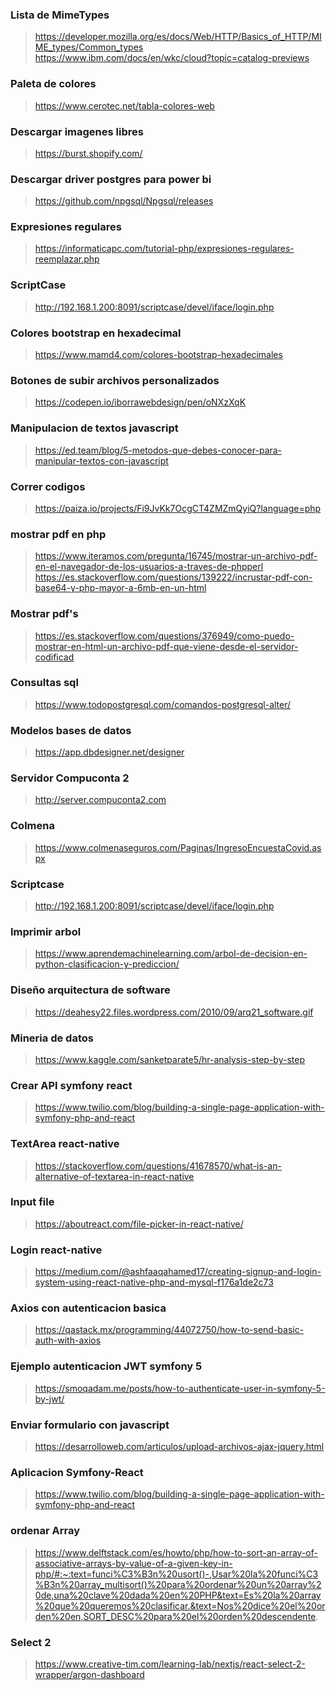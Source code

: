 ### Lista de MimeTypes
> https://developer.mozilla.org/es/docs/Web/HTTP/Basics_of_HTTP/MIME_types/Common_types<br>
> https://www.ibm.com/docs/en/wkc/cloud?topic=catalog-previews
### Paleta de colores
> https://www.cerotec.net/tabla-colores-web
### Descargar imagenes libres
>https://burst.shopify.com/
### Descargar driver postgres para power bi
>https://github.com/npgsql/Npgsql/releases
### Expresiones regulares
>https://informaticapc.com/tutorial-php/expresiones-regulares-reemplazar.php
### ScriptCase
> http://192.168.1.200:8091/scriptcase/devel/iface/login.php
### Colores bootstrap en hexadecimal
> https://www.mamd4.com/colores-bootstrap-hexadecimales
### Botones de subir archivos personalizados
> https://codepen.io/iborrawebdesign/pen/oNXzXqK
### Manipulacion de textos javascript
> https://ed.team/blog/5-metodos-que-debes-conocer-para-manipular-textos-con-javascript
### Correr codigos
> https://paiza.io/projects/Fi9JvKk7OcgCT4ZMZmQyiQ?language=php
### mostrar pdf en php
> https://www.iteramos.com/pregunta/16745/mostrar-un-archivo-pdf-en-el-navegador-de-los-usuarios-a-traves-de-phpperl
> https://es.stackoverflow.com/questions/139222/incrustar-pdf-con-base64-y-php-mayor-a-6mb-en-un-html
### Mostrar pdf's
> https://es.stackoverflow.com/questions/376949/como-puedo-mostrar-en-html-un-archivo-pdf-que-viene-desde-el-servidor-codificad
### Consultas sql
> https://www.todopostgresql.com/comandos-postgresql-alter/
### Modelos bases de datos
> https://app.dbdesigner.net/designer
### Servidor Compuconta 2
> http://server.compuconta2.com
### Colmena 
> https://www.colmenaseguros.com/Paginas/IngresoEncuestaCovid.aspx
### Scriptcase
> http://192.168.1.200:8091/scriptcase/devel/iface/login.php
### Imprimir arbol
> https://www.aprendemachinelearning.com/arbol-de-decision-en-python-clasificacion-y-prediccion/
### Diseño arquitectura de software
> https://deahesy22.files.wordpress.com/2010/09/arq21_software.gif
### Mineria de datos
> https://www.kaggle.com/sanketparate5/hr-analysis-step-by-step
### Crear API symfony react
>https://www.twilio.com/blog/building-a-single-page-application-with-symfony-php-and-react
### TextArea react-native
> https://stackoverflow.com/questions/41678570/what-is-an-alternative-of-textarea-in-react-native
### Input file
> https://aboutreact.com/file-picker-in-react-native/
### Login react-native
> https://medium.com/@ashfaaqahamed17/creating-signup-and-login-system-using-react-native-php-and-mysql-f176a1de2c73
### Axios con autenticacion basica
> https://qastack.mx/programming/44072750/how-to-send-basic-auth-with-axios
### Ejemplo autenticacion JWT symfony 5
> https://smoqadam.me/posts/how-to-authenticate-user-in-symfony-5-by-jwt/
### Enviar formulario con javascript
> https://desarrolloweb.com/articulos/upload-archivos-ajax-jquery.html
### Aplicacion Symfony-React
> https://www.twilio.com/blog/building-a-single-page-application-with-symfony-php-and-react
### ordenar Array
> https://www.delftstack.com/es/howto/php/how-to-sort-an-array-of-associative-arrays-by-value-of-a-given-key-in-php/#:~:text=funci%C3%B3n%20usort()-,Usar%20la%20funci%C3%B3n%20array_multisort()%20para%20ordenar%20un%20array%20de,una%20clave%20dada%20en%20PHP&text=Es%20la%20array%20que%20queremos%20clasificar.&text=Nos%20dice%20el%20orden%20en,SORT_DESC%20para%20el%20orden%20descendente.
### Select 2
>https://www.creative-tim.com/learning-lab/nextjs/react-select-2-wrapper/argon-dashboard
